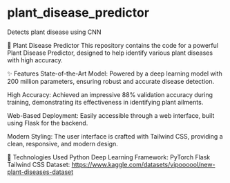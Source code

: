 # plant_disease_predictor
Detects plant disease using CNN


🌿 Plant Disease Predictor
This repository contains the code for a powerful Plant Disease Predictor, designed to help identify various plant diseases with high accuracy.

✨ Features
State-of-the-Art Model: Powered by a deep learning model with 200 million parameters, ensuring robust and accurate disease detection.

High Accuracy: Achieved an impressive 88% validation accuracy during training, demonstrating its effectiveness in identifying plant ailments.

Web-Based Deployment: Easily accessible through a web interface, built using Flask for the backend.

Modern Styling: The user interface is crafted with Tailwind CSS, providing a clean, responsive, and modern design.

🚀 Technologies Used
Python
Deep Learning Framework: PyTorch 
Flask
Tailwind CSS
Dataset: https://www.kaggle.com/datasets/vipoooool/new-plant-diseases-dataset
